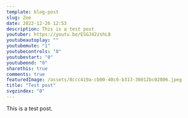 ```yaml
---
template: blog-post
slug: Zoe
date: 2022-12-26 12:53
description: This is a test post
youtuber: https://youtu.be/ESGJ42zshL8
youtubeautoplay: ""
youtubemute: "1"
youtubecontrols: "0"
youtubestart: "0"
youtubeend: "0"
sharethis: true
comments: true
featuredImage: /assets/8ccc419a-cb00-40c6-b313-36012bc02806.jpeg
title: "Test post"
svgzindex: "0"
---
```

This is a test post.
